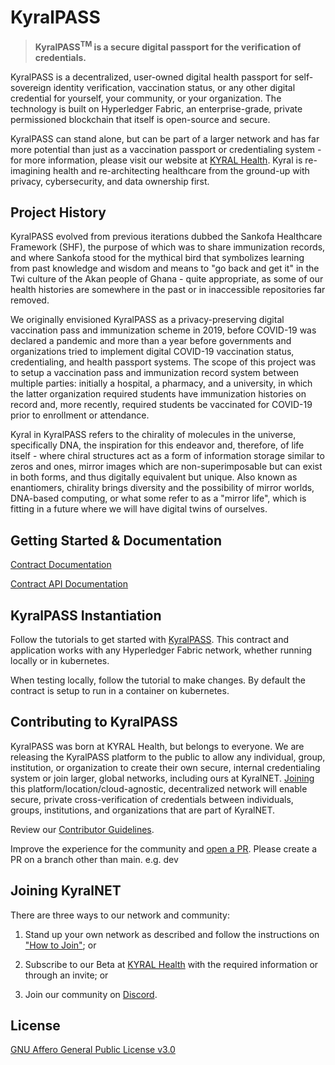 # KyralPASS<sup>

> **KyralPASS<sup>TM</sup> is a secure digital passport for the verification of credentials.**

KyralPASS is a decentralized, user-owned digital health passport for self-sovereign identity verification, vaccination status, or any other digital credential for yourself, your community, or your organization. The technology is built on Hyperledger Fabric, an enterprise-grade, private permissioned blockchain that itself is open-source and secure.

KyralPASS can stand alone, but can be part of a larger network and has far more potential than just as a vaccination passport or credentialing system - for more information, please visit our website at [KYRAL Health](https://kyralhealth.com). Kyral is re-imagining health and re-architecting healthcare from the ground-up with privacy, cybersecurity, and data ownership first.
  
  
## Project History

KyralPASS evolved from previous iterations dubbed the Sankofa Healthcare Framework (SHF), the purpose of which was to share immunization records, and where Sankofa stood for the mythical bird that symbolizes learning from past knowledge and wisdom and means to "go back and get it" in the Twi culture of the Akan people of Ghana - quite appropriate, as some of our health histories are somewhere in the past or in inaccessible repositories far removed.
  
We originally envisioned KyralPASS as a privacy-preserving digital vaccination pass and immunization scheme in 2019, before COVID-19 was declared a pandemic and more than a year before governments and organizations tried to implement digital COVID-19 vaccination status, credentialing, and health passport systems. The scope of this project was to setup a vaccination pass and immunization record system between multiple parties: initially a hospital, a pharmacy, and a university, in which the latter organization required students have immunization histories on record and, more recently, required students be vaccinated for COVID-19 prior to enrollment or attendance.

Kyral in KyralPASS refers to the chirality of molecules in the universe, specifically DNA, the inspiration for this endeavor and, therefore, of life itself - where chiral structures act as a form of information storage similar to zeros and ones, mirror images which are non-superimposable but can exist in both forms, and thus digitally equivalent but unique. Also known as enantiomers, chirality brings diversity and the possibility of mirror worlds, DNA-based computing, or what some refer to as a "mirror life", which is fitting in a future where we will have digital twins of ourselves.

  
## Getting Started & Documentation

[Contract Documentation](https://github.com/KYRAL-Health/KyralPASS/tree/main/contract)

[Contract API Documentation](https://github.com/KYRAL-Health/KyralPASS/tree/main/contract-app)


## KyralPASS Instantiation

Follow the tutorials to get started with [KyralPASS](https://github.com/KYRAL-Health/KyralPASS/tree/main/contract-app). This contract and application works with any Hyperledger Fabric network, whether running locally or in kubernetes.

When testing locally, follow the tutorial to make changes. By default the contract is setup to run in a container on kubernetes.


## Contributing to KyralPASS

KyralPASS was born at KYRAL Health, but belongs to everyone. We are releasing the KyralPASS platform to the public to allow any individual, group, institution, or organization to create their own secure, internal credentialing system or join larger, global networks, including ours at KyralNET. [Joining](https://github.com/KYRAL-Health/KyralPASS/blob/main/how-to-connect.md) this platform/location/cloud-agnostic, decentralized network will enable secure, private cross-verification of credentials between individuals, groups, institutions, and organizations that are part of KyralNET.

Review our [Contributor Guidelines](./CONTRIBUTING.md).

Improve the experience for the community and [open a PR](https://github.com/KYRAL-Health/KyralPASS/pulls). Please create a PR on a branch other than main. e.g. dev


## Joining KyralNET

There are three ways to our network and community:

1) Stand up your own network as described and follow the instructions on ["How to Join"](https://github.com/KYRAL-Health/KyralPASS/blob/main/how-to-connect.md); or

2) Subscribe to our Beta at [KYRAL Health](https://kyralhealth.com/#form) with the required information or through an invite; or

3) Join our community on [Discord](https://discord.gg/RHSSuraTVP).


## License

[GNU Affero General Public License v3.0](./LICENSE)

